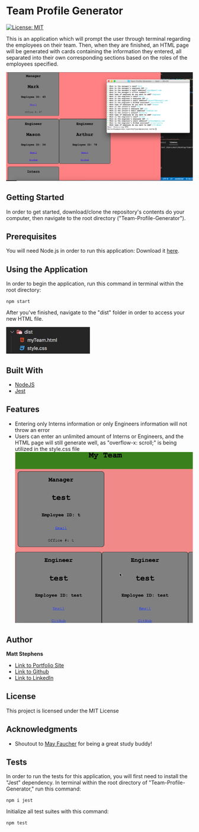 # Team Profile Generator

[![License: MIT](https://img.shields.io/badge/License-MIT-yellow.svg)](https://opensource.org/licenses/MIT)

This is an application which will prompt the user through terminal regarding the employees on their team. Then, when they are finished, an HTML page will be generated with cards containing the information they entered, all separated into their own corresponding sections based on the roles of the employees specified.

![Image](./assets/demoImage.png)

## Getting Started

In order to get started, download/clone the repository's contents do your computer, then navigate to the root directory ("Team-Profile-Generator").

## Prerequisites

You will need Node.js in order to run this application: Download it [here](https://nodejs.org/en/).

## Using the Application

In order to begin the application, run this command in terminal within the root directory:

```
npm start
```

After you've finished, navigate to the "dist" folder in order to access your new HTML file.

![Image](./assets/distFolder.png)

## Built With

* [NodeJS](https://nodejs.org/en/)
* [Jest](https://jestjs.io/docs/)

## Features

- Entering only Interns information or only Engineers information will not throw an error
- Users can enter an unlimited amount of Interns or Engineers, and the HTML page will still generate well, as "overflow-x: scroll;" is being utilized in the style.css file
![Image](./assets/scrollDemo.gif)

## Author

**Matt Stephens** 

- [Link to Portfolio Site](https://mstephen19.github.io/newestPortfolio)
- [Link to Github](https://github.com/mstephen19)
- [Link to LinkedIn](https://www.linkedin.com/mstephen19)

## License

This project is licensed under the MIT License

## Acknowledgments

* Shoutout to [May Faucher](https://www.linkedin.com/in/mayfaucher/) for being a great study buddy!

## Tests

In order to run the tests for this application, you will first need to install the "Jest" dependency. In terminal within the root directory of "Team-Profile-Generator," run this command:
```
npm i jest
```

Initialize all test suites with this command:
```
npm test
```